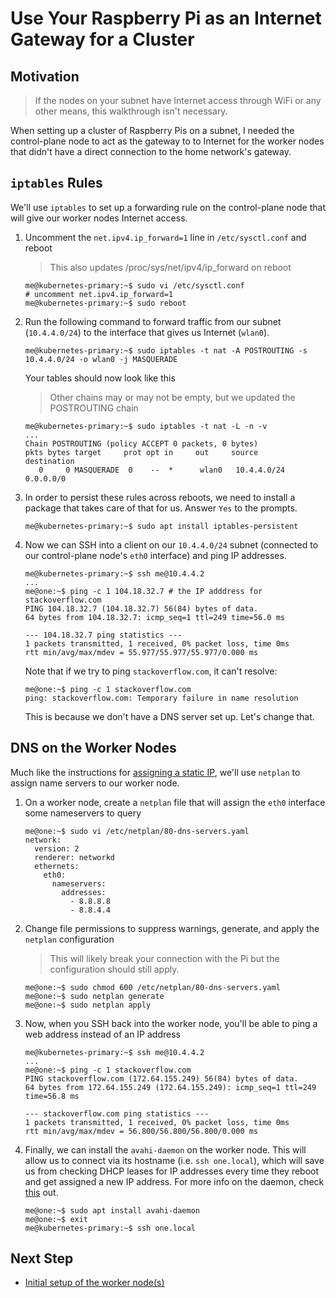 # Use Your Raspberry Pi as an Internet Gateway for a Cluster

## Motivation

> If the nodes on your subnet have Internet access through WiFi or any other means, this walkthrough isn't necessary.

When setting up a cluster of Raspberry Pis on a subnet, I needed the control-plane node to act as the gateway to to Internet for the worker nodes that didn't have a direct connection to the home network's gateway.

## `iptables` Rules

We'll use `iptables` to set up a forwarding rule on the control-plane node that will give our worker nodes Internet access.

1. Uncomment the `net.ipv4.ip_forward=1` line in `/etc/sysctl.conf` and reboot
    > This also updates /proc/sys/net/ipv4/ip_forward on reboot
    ```
    me@kubernetes-primary:~$ sudo vi /etc/sysctl.conf
    # uncomment net.ipv4.ip_forward=1
    me@kubernetes-primary:~$ sudo reboot
    ```
2. Run the following command to forward traffic from our subnet (`10.4.4.0/24`) to the interface that gives us Internet (`wlan0`).
    ```
    me@kubernetes-primary:~$ sudo iptables -t nat -A POSTROUTING -s 10.4.4.0/24 -o wlan0 -j MASQUERADE
    ```
    Your tables should now look like this
    > Other chains may or may not be empty, but we updated the POSTROUTING chain
    ```
    me@kubernetes-primary:~$ sudo iptables -t nat -L -n -v
    ...
    Chain POSTROUTING (policy ACCEPT 0 packets, 0 bytes)
    pkts bytes target     prot opt in     out     source               destination
       0     0 MASQUERADE  0    --  *      wlan0   10.4.4.0/24          0.0.0.0/0
    ```
3. In order to persist these rules across reboots, we need to install a package that takes care of that for us. Answer `Yes` to the prompts.
    ```
    me@kubernetes-primary:~$ sudo apt install iptables-persistent
    ```
4. Now we can SSH into a client on our `10.4.4.0/24` subnet (connected to our control-plane node's `eth0` interface) and ping IP addresses.
    ```
    me@kubernetes-primary:~$ ssh me@10.4.4.2
    ...
    me@one:~$ ping -c 1 104.18.32.7 # the IP adddress for stackoverflow.com
    PING 104.18.32.7 (104.18.32.7) 56(84) bytes of data.
    64 bytes from 104.18.32.7: icmp_seq=1 ttl=249 time=56.0 ms

    --- 104.18.32.7 ping statistics ---
    1 packets transmitted, 1 received, 0% packet loss, time 0ms
    rtt min/avg/max/mdev = 55.977/55.977/55.977/0.000 ms
    ```
    Note that if we try to ping `stackoverflow.com`, it can't resolve:
    ```
    me@one:~$ ping -c 1 stackoverflow.com
    ping: stackoverflow.com: Temporary failure in name resolution
    ```
    This is because we don't have a DNS server set up. Let's change that.

## DNS on the Worker Nodes

Much like the instructions for [assigning a static IP](./static-ip-address.md), we'll use `netplan` to assign name servers to our worker node.

1. On a worker node, create a `netplan` file that will assign the `eth0` interface some nameservers to query
    ```
    me@one:~$ sudo vi /etc/netplan/80-dns-servers.yaml
    network:
      version: 2
      renderer: networkd
      ethernets:
        eth0:
          nameservers:
            addresses:
              - 8.8.8.8
              - 8.8.4.4
    ```
2. Change file permissions to suppress warnings, generate, and apply the `netplan` configuration
    > This will likely break your connection with the Pi but the configuration should still apply.
    ```
    me@one:~$ sudo chmod 600 /etc/netplan/80-dns-servers.yaml
    me@one:~$ sudo netplan generate
    me@one:~$ sudo netplan apply
    ```
3. Now, when you SSH back into the worker node, you'll be able to ping a web address instead of an IP address
    ```
    me@kubernetes-primary:~$ ssh me@10.4.4.2
    ...
    me@one:~$ ping -c 1 stackoverflow.com
    PING stackoverflow.com (172.64.155.249) 56(84) bytes of data.
    64 bytes from 172.64.155.249 (172.64.155.249): icmp_seq=1 ttl=249 time=56.8 ms

    --- stackoverflow.com ping statistics ---
    1 packets transmitted, 1 received, 0% packet loss, time 0ms
    rtt min/avg/max/mdev = 56.800/56.800/56.800/0.000 ms
    ```
4. Finally, we can install the `avahi-daemon` on the worker node. This will allow us to connect via its hostname (i.e. `ssh one.local`), which will save us from checking DHCP leases for IP addresses every time they reboot and get assigned a new IP address. For more info on the daemon, check [this](https://linux.die.net/man/8/avahi-daemon) out.
    ```
    me@one:~$ sudo apt install avahi-daemon
    me@one:~$ exit
    me@kubernetes-primary:~$ ssh one.local
    ```

## Next Step

- [Initial setup of the worker node(s)](./initial-setup.md)
